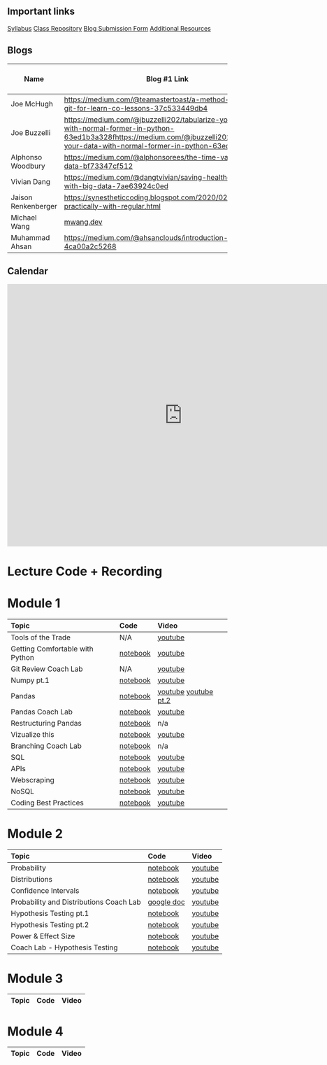 ## Important links 

[Syllabus](https://hi.flatironschool.com/rs/072-UWY-209/images/FIS_DS_OnCampus_Syllabus_6_5_2019.pdf)
[Class Repository](https://github.com/learn-co-students/dc-ds-021720)
[Blog Submission Form](https://forms.gle/y9HDFK59PLVS74cq8)
[Additional Resources](https://drive.google.com/open?id=1qYxioNRi3tJmA-PrsdJZm16RDEnyk_fsLLETlCRsScU)


## Blogs
|  Name | Blog #1 Link | Blog #2 Link | Blog #3 Link | Blog #4 Link |
| --- | --- | --- | --- | --- |
|Joe McHugh   | https://medium.com/@teamastertoast/a-method-to-using-git-for-learn-co-lessons-37c533449db4 | --- | --- | --- |
|Joe Buzzelli  |https://medium.com/@jbuzzelli202/tabularize-your-data-with-normal-former-in-python-63ed1b3a328fhttps://medium.com/@jbuzzelli202/tabularize-your-data-with-normal-former-in-python-63ed1b3a328f| --- | --- | --- |
|Alphonso Woodbury| https://medium.com/@alphonsorees/the-time-value-of-data-bf73347cf512| --- | --- | --- |
|Vivian Dang   |https://medium.com/@dangtvivian/saving-healthcare-costs-with-big-data-7ae63924c0ed| --- | --- | --- |
|Jaison Renkenberger |https://synestheticcoding.blogspot.com/2020/02/parsing-practically-with-regular.html| --- | --- | --- |
|Michael Wang  | [mwang.dev](mwang.dev) | --- | --- | --- |
|Muhammad Ahsan  | https://medium.com/@ahsanclouds/introduction-to-numpy-4ca00a2c5268 | --- | --- | --- |

## Calendar

<iframe src="https://calendar.google.com/calendar/embed?src=flatironschool.com_dhbkej6bnaeqqeblgfl1ket4e8%40group.calendar.google.com&ctz=America%2FNew_York" style="border: 0" width="800" height="600" frameborder="0" scrolling="no"></iframe>

# Lecture Code + Recording
# Module 1

| Topic                                  | Code                | Video                |
|:---|:---|:---|
|Tools of the Trade| N/A | [youtube](https://youtu.be/7IDBi_E_hDY)|
|Getting Comfortable with Python| [notebook](https://github.com/learn-co-students/dc-ds-021720/blob/master/mod-1/day-2-python-101/python-fundamentals-enkeboll.ipynb)| [youtube](https://youtu.be/GDZFaaxX0yo)|
| Git Review Coach Lab | N/A | [youtube](https://youtu.be/OFwcnTX38f0) |
| Numpy pt.1 | [notebook](https://github.com/learn-co-students/dc-ds-021720/tree/master/mod-1/day-3-numpy-pandas) | [youtube](https://youtu.be/xkHZj-hXP30) | 
| Pandas | [notebook](https://github.com/learn-co-students/dc-ds-021720/tree/master/mod-1/day-4-more-pandas) | [youtube](https://youtu.be/I7zePxg5zow) [youtube pt.2](https://youtu.be/oMNM8MaGVIE)| 
| Pandas Coach Lab | [notebook](https://github.com/learn-co-students/dc-ds-021720/blob/master/mod-1/day-3-coach-lab-pandas/Pandas%20Tips%20%26%20Review-mmitchell.ipynb) | [youtube](https://youtu.be/zwDRcsde_jA) |
| Restructuring Pandas | [notebook](https://github.com/learn-co-students/dc-ds-021720/tree/master/mod-1/day-5-most-pandas) | n/a |
| Vizualize this | [notebook](https://github.com/learn-co-students/dc-ds-021720/tree/master/mod-1/day-6-visualizations) | [youtube](https://youtu.be/LFzop7O46Xk) |
| Branching Coach Lab | [notebook](https://github.com/learn-co-students/dc-ds-021720/tree/master/mod-1/day-7-coach-lab-git-branching) | n/a |
| SQL | [notebook](https://github.com/learn-co-students/dc-ds-021720/blob/master/mod-1/day-7-sql/sql-to-pandas.ipynb) | [youtube](https://youtu.be/j4smT0Vu40w) |
| APIs | [notebook](https://github.com/learn-co-students/dc-ds-021720/blob/master/mod-1/day-8-apis/json-api.ipynb) | [youtube](https://youtu.be/1PRg67F0m6s) | 
| Webscraping | [notebook](https://github.com/learn-co-students/dc-ds-021720/tree/master/mod-1/day-9-webscraping) | [youtube](https://youtu.be/UmoMPk2ZFH8) |
| NoSQL | [notebook](https://github.com/learn-co-students/dc-ds-021720/blob/master/mod-1/day-10-nosql/nosql.ipynb) | [youtube](https://www.youtube.com/watch?v=6_sTnROy6B8&list=PLc6AmvC5ZybyO-sW8YdyJ86SRl4IZre0t&index=21&t=0s) |
| Coding Best Practices|[notebook](https://github.com/learn-co-students/dc-ds-021720/blob/master/mod-1/day-11-coding_best_practices/coding_best_practices.ipynb)  |[youtube](https://youtu.be/STlwliq41_A)|

# Module 2
| Topic                                  | Code                | Video                |
|:---|:---|:---|
|Probability| [notebook](https://github.com/learn-co-students/dc-ds-021720/blob/master/mod-2/week-1/day-1-Probability-Distributions/Probability/Probability_after_class.ipynb) | [youtube](https://youtu.be/tvD_Y80kvD8)|
|Distributions| [notebook](https://github.com/learn-co-students/dc-ds-021720/blob/master/mod-2/week-1/day-1-Probability-Distributions/Random_variables/Distributions.ipynb) | [youtube](https://youtu.be/uNwcSdyi_MQ)|
| Confidence Intervals| [notebook](https://github.com/learn-co-students/dc-ds-021720/blob/master/mod-2/week-1/day-2-CLT_Confidence_Intervals/confidence-intervals/Confidence_Intervals.ipynb)   |[youtube](https://youtu.be/Q10GdOYP8e4)|
| Probability and Distributions Coach Lab|[google doc](https://docs.google.com/document/d/1H5OVcgtCT5Lz2QoWeGzDQmNS1k6NgHaBxDMqk1n4rd4/edit?usp=sharing) |[youtube](https://youtu.be/2qMv8E6ZG88)|
| Hypothesis Testing pt.1 | [notebook](https://github.com/learn-co-students/dc-ds-021720/blob/master/mod-2/week-1/day-3-hypothesis-testing/hypothesis_testing_after_class.ipynb) | [youtube](https://www.youtube.com/watch?v=pr3bMhOS7gM&feature=youtu.be) |
| Hypothesis Testing pt.2 | [notebook](https://github.com/learn-co-students/dc-ds-021720/blob/master/mod-2/week-1/day-3-hypothesis-testing/Hypothesis_test_part_2_after_class.ipynb) | [youtube](https://youtu.be/Bw5k6PRlC44) |
| Power & Effect Size | [notebook](https://github.com/learn-co-students/dc-ds-021720/tree/master/mod-2/week-1/day-4-AB_testing_Effect_size) | [youtube](https://youtu.be/YBrWWIh6H4I) |
| Coach Lab - Hypothesis Testing | [notebook](https://github.com/learn-co-students/dc-ds-021720/blob/master/mod-2/week-1/day-4-AB_testing_Effect_size/coachlab/hypothesis_testing_staff.ipynb) | [youtube](https://youtu.be/PYc4v_4eQcQ) 

# Module 3
| Topic                                  | Code                | Video                |
|:---|:---|:---|

# Module 4
| Topic                                  | Code                | Video                |
|:---|:---|:---|
